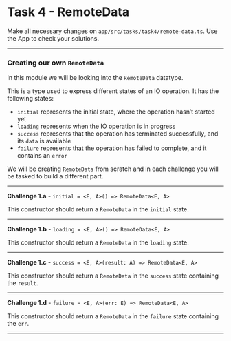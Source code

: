 # Task 4 - RemoteData

Make all necessary changes on `app/src/tasks/task4/remote-data.ts`. Use the App to check your solutions.

---

### Creating our own `RemoteData`

In this module we will be looking into the `RemoteData` datatype.

This is a type used to express different states of an IO operation. It has the following states:

- `initial` represents the initial state, where the operation hasn’t started yet
- `loading` represents when the IO operation is in progress
- `success` represents that the operation has terminated successfully, and its `data` is available
- `failure` represents that the operation has failed to complete, and it contains an `error`

We will be creating `RemoteData` from scratch and in each challenge you will be tasked to build a different part.


---

**Challenge 1.a** - `initial = <E, A>() => RemoteData<E, A>`

This constructor should return a `RemoteData` in the `initial` state.

---

**Challenge 1.b** - `loading = <E, A>() => RemoteData<E, A>`

This constructor should return a `RemoteData` in the `loading` state.

---

**Challenge 1.c** - `success = <E, A>(result: A) => RemoteData<E, A>`

This constructor should return a `RemoteData` in the `success` state containing the `result`.

---

**Challenge 1.d** - `failure = <E, A>(err: E) => RemoteData<E, A>`

This constructor should return a `RemoteData` in the `failure` state containing the `err`.

---
